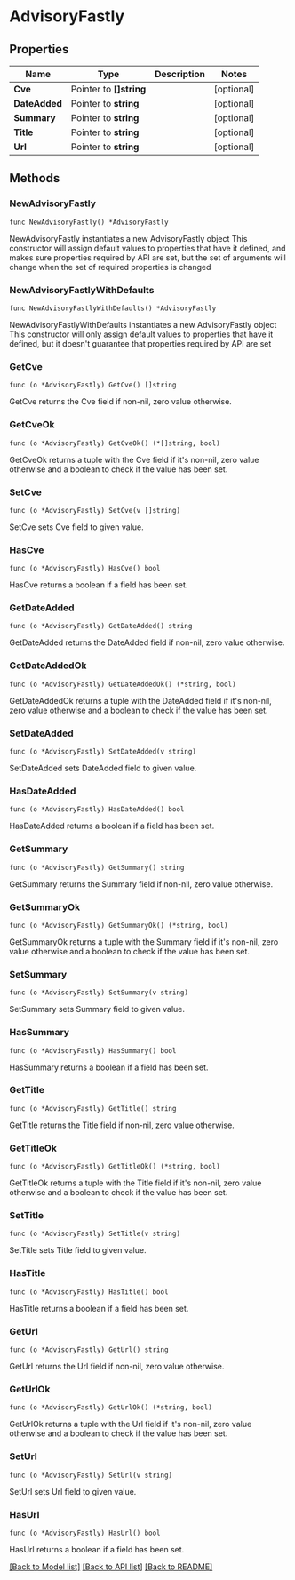 # AdvisoryFastly

## Properties

Name | Type | Description | Notes
------------ | ------------- | ------------- | -------------
**Cve** | Pointer to **[]string** |  | [optional] 
**DateAdded** | Pointer to **string** |  | [optional] 
**Summary** | Pointer to **string** |  | [optional] 
**Title** | Pointer to **string** |  | [optional] 
**Url** | Pointer to **string** |  | [optional] 

## Methods

### NewAdvisoryFastly

`func NewAdvisoryFastly() *AdvisoryFastly`

NewAdvisoryFastly instantiates a new AdvisoryFastly object
This constructor will assign default values to properties that have it defined,
and makes sure properties required by API are set, but the set of arguments
will change when the set of required properties is changed

### NewAdvisoryFastlyWithDefaults

`func NewAdvisoryFastlyWithDefaults() *AdvisoryFastly`

NewAdvisoryFastlyWithDefaults instantiates a new AdvisoryFastly object
This constructor will only assign default values to properties that have it defined,
but it doesn't guarantee that properties required by API are set

### GetCve

`func (o *AdvisoryFastly) GetCve() []string`

GetCve returns the Cve field if non-nil, zero value otherwise.

### GetCveOk

`func (o *AdvisoryFastly) GetCveOk() (*[]string, bool)`

GetCveOk returns a tuple with the Cve field if it's non-nil, zero value otherwise
and a boolean to check if the value has been set.

### SetCve

`func (o *AdvisoryFastly) SetCve(v []string)`

SetCve sets Cve field to given value.

### HasCve

`func (o *AdvisoryFastly) HasCve() bool`

HasCve returns a boolean if a field has been set.

### GetDateAdded

`func (o *AdvisoryFastly) GetDateAdded() string`

GetDateAdded returns the DateAdded field if non-nil, zero value otherwise.

### GetDateAddedOk

`func (o *AdvisoryFastly) GetDateAddedOk() (*string, bool)`

GetDateAddedOk returns a tuple with the DateAdded field if it's non-nil, zero value otherwise
and a boolean to check if the value has been set.

### SetDateAdded

`func (o *AdvisoryFastly) SetDateAdded(v string)`

SetDateAdded sets DateAdded field to given value.

### HasDateAdded

`func (o *AdvisoryFastly) HasDateAdded() bool`

HasDateAdded returns a boolean if a field has been set.

### GetSummary

`func (o *AdvisoryFastly) GetSummary() string`

GetSummary returns the Summary field if non-nil, zero value otherwise.

### GetSummaryOk

`func (o *AdvisoryFastly) GetSummaryOk() (*string, bool)`

GetSummaryOk returns a tuple with the Summary field if it's non-nil, zero value otherwise
and a boolean to check if the value has been set.

### SetSummary

`func (o *AdvisoryFastly) SetSummary(v string)`

SetSummary sets Summary field to given value.

### HasSummary

`func (o *AdvisoryFastly) HasSummary() bool`

HasSummary returns a boolean if a field has been set.

### GetTitle

`func (o *AdvisoryFastly) GetTitle() string`

GetTitle returns the Title field if non-nil, zero value otherwise.

### GetTitleOk

`func (o *AdvisoryFastly) GetTitleOk() (*string, bool)`

GetTitleOk returns a tuple with the Title field if it's non-nil, zero value otherwise
and a boolean to check if the value has been set.

### SetTitle

`func (o *AdvisoryFastly) SetTitle(v string)`

SetTitle sets Title field to given value.

### HasTitle

`func (o *AdvisoryFastly) HasTitle() bool`

HasTitle returns a boolean if a field has been set.

### GetUrl

`func (o *AdvisoryFastly) GetUrl() string`

GetUrl returns the Url field if non-nil, zero value otherwise.

### GetUrlOk

`func (o *AdvisoryFastly) GetUrlOk() (*string, bool)`

GetUrlOk returns a tuple with the Url field if it's non-nil, zero value otherwise
and a boolean to check if the value has been set.

### SetUrl

`func (o *AdvisoryFastly) SetUrl(v string)`

SetUrl sets Url field to given value.

### HasUrl

`func (o *AdvisoryFastly) HasUrl() bool`

HasUrl returns a boolean if a field has been set.


[[Back to Model list]](../README.md#documentation-for-models) [[Back to API list]](../README.md#documentation-for-api-endpoints) [[Back to README]](../README.md)


